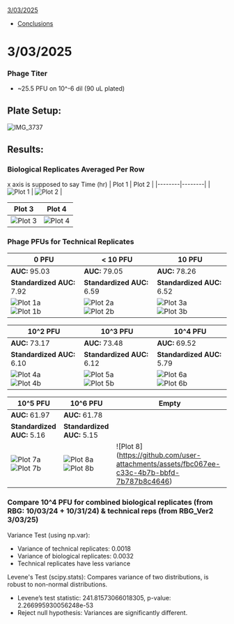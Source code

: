 [3/03/2025](#3-03-2025)
- [Conclusions](#pfu-comparison) 

# 3/03/2025

### Phage Titer
- ~25.5 PFU on 10^-6 dil (90 uL plated)

## Plate Setup:
![IMG_3737](https://github.com/user-attachments/assets/e503f97c-cd5d-4c54-aa68-f6a406110b69)

## Results:

### Biological Replicates Averaged Per Row 
x axis is supposed to say Time (hr)
| Plot 1 | Plot 2 |
|--------|--------|
| ![Plot 1](https://github.com/user-attachments/assets/1974fa55-b4f2-4b6a-becf-68e661a8b0ab) | ![Plot 2](https://github.com/user-attachments/assets/19be0122-9e03-49b7-9c87-fa8e66fc7576) |

| Plot 3 | Plot 4 |
|--------|--------|
| ![Plot 3](https://github.com/user-attachments/assets/dee9b190-ac42-426b-8f5a-34e8a3ba444e) | ![Plot 4](https://github.com/user-attachments/assets/efff7e38-6f64-4b99-8135-4f4b25991587) |

### Phage PFUs for Technical Replicates

| 0 PFU | < 10 PFU | 10 PFU |
|--------|--------|--------|
| **AUC:** 95.03 | **AUC:** 79.05 | **AUC:** 78.26|
| **Standardized AUC:** 7.92 | **Standardized AUC:** 6.59 | **Standardized AUC:** 6.52|
| ![Plot 1a](https://github.com/user-attachments/assets/4e06f675-00a2-47a4-b9a1-e2a4c31ca2c7) <br> ![Plot 1b](https://github.com/user-attachments/assets/8c5b2d72-3528-465a-95a7-0f9eaf078e7c) | ![Plot 2a](https://github.com/user-attachments/assets/c3542019-7491-4cdc-b675-1cb687f42daa) <br> ![Plot 2b](https://github.com/user-attachments/assets/a1906915-3c30-42f7-8aff-c0b8a6d76056) | ![Plot 3a](https://github.com/user-attachments/assets/a24f4282-7072-4296-8433-c44ec99893d5) <br> ![Plot 3b](https://github.com/user-attachments/assets/44c68a87-f789-41d8-8e0b-fd41ca6318a4) |

| 10^2 PFU | 10^3 PFU | 10^4 PFU |
|--------|--------|--------|
| **AUC:** 73.17 | **AUC:** 73.48 | **AUC:** 69.52|
| **Standardized AUC:** 6.10 | **Standardized AUC:** 6.12 | **Standardized AUC:** 5.79|
| ![Plot 4a](https://github.com/user-attachments/assets/84b85f65-f1c2-46c2-8e8e-da31608504df) <br> ![Plot 4b](https://github.com/user-attachments/assets/285213c5-47c2-4b9d-ba61-70280652add6) | ![Plot 5a](https://github.com/user-attachments/assets/9d63c93f-bb0e-4c58-bcad-7285d4263fae) <br> ![Plot 5b](https://github.com/user-attachments/assets/81d05b2c-5c50-41f2-afc8-6870d2359a02) | ![Plot 6a](https://github.com/user-attachments/assets/92a0afe1-0c1a-4e5b-b8c5-9ff7ec787c0e) <br> ![Plot 6b](https://github.com/user-attachments/assets/9abdea7c-9b68-45fe-aa94-89fd041cbcc4) |

| 10^5 PFU | 10^6 PFU | Empty |
|--------|--------|-------|
| **AUC:** 61.97 | **AUC:** 61.78 |
| **Standardized AUC:** 5.16 | **Standardized AUC:** 5.15 | 
| ![Plot 7a](https://github.com/user-attachments/assets/f2bc1ff3-8797-4301-85e2-a6e684effb6f) <br> ![Plot 7b](https://github.com/user-attachments/assets/58ba8201-5ad2-4c36-945f-48c51daeb83f) | ![Plot 8a](https://github.com/user-attachments/assets/5be0186e-a97f-4715-aa4a-3d28c5fcfebd) <br> ![Plot 8b](https://github.com/user-attachments/assets/d83522f3-f3ed-40ca-9fa9-261a2fc5ffa2) | ![Plot 8] (https://github.com/user-attachments/assets/fbc067ee-c33c-4b7b-bbfd-7b787b8c4646) |

<a name="pfu-comparison"></a>
### Compare 10^4 PFU for combined biological replicates (from RBG: 10/03/24 + 10/31/24) & technical reps (from RBG_Ver2 3/03/25)
Variance Test (using np.var):
- Variance of technical replicates: 0.0018
- Variance of biological replicates: 0.0032
- Technical replicates have less variance <br>

Levene's Test (scipy.stats): Compares variance of two distributions, is robust to non-normal distributions.
- Levene’s test statistic: 241.81573066018305, p-value: 2.266995930056248e-53
- Reject null hypothesis: Variances are significantly different.


